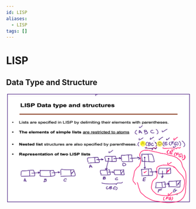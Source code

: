 ```yaml
---
id: LISP
aliases:
  - LISP
tags: []
---
```


# LISP

## Data Type and Structure
![LISPdts](../Images/LISPdts.png) 
